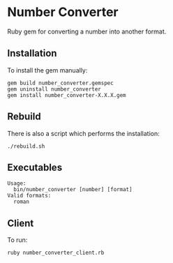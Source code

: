 # Number Converter

Ruby gem for converting a number into another format.

## Installation

To install the gem manually:

    gem build number_converter.gemspec
    gem uninstall number_converter
    gem install number_converter-X.X.X.gem

## Rebuild

There is also a script which performs the installation:

    ./rebuild.sh

## Executables

    Usage:
      bin/number_converter [number] [format]
    Valid formats:
      roman


## Client

To run:

    ruby number_converter_client.rb
